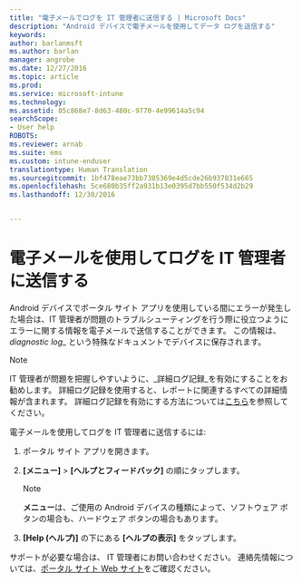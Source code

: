 ```yaml
---
title: "電子メールでログを IT 管理者に送信する | Microsoft Docs"
description: "Android デバイスで電子メールを使用してデータ ログを送信する"
keywords: 
author: barlanmsft
ms.author: barlan
manager: angrobe
ms.date: 12/27/2016
ms.topic: article
ms.prod: 
ms.service: microsoft-intune
ms.technology: 
ms.assetid: 85c868e7-8d63-480c-9770-4e99614a5c94
searchScope:
- User help
ROBOTS: 
ms.reviewer: arnab
ms.suite: ems
ms.custom: intune-enduser
translationtype: Human Translation
ms.sourcegitcommit: 1bf478eae73bb7385369e4d5cde26b937831e665
ms.openlocfilehash: 5ce680b35ff2a931b13e0395d7bb550f534d2b29
ms.lasthandoff: 12/30/2016


---
```



# <a name="send-logs-to-your-it-admin-using-email"></a>電子メールを使用してログを IT 管理者に送信する

Android デバイスでポータル サイト アプリを使用している間にエラーが発生した場合は、IT 管理者が問題のトラブルシューティングを行う際に役立つようにエラーに関する情報を電子メールで送信することができます。 この情報は、_diagnostic log__ という特殊なドキュメントでデバイスに保存されます。

> [!Note]
> IT 管理者が問題を把握しやすいように、_詳細ログ記録_を有効にすることをお勧めします。 詳細ログ記録を使用すると、レポートに関連するすべての詳細情報が含まれます。 詳細ログ記録を有効にする方法については[こちら](use-verbose-logging-to-help-your-it-administrator-fix-device-issues-android.md)を参照してください。

電子メールを使用してログを IT 管理者に送信するには:

1.  ポータル サイト アプリを開きます。

2.  **[メニュー]** >  **[ヘルプとフィードバック]** の順にタップします。

    > [!NOTE]
    > **メニュー**は、ご使用の Android デバイスの種類によって、ソフトウェア ボタンの場合も、ハードウェア ボタンの場合もあります。

3.  **[Help (ヘルプ)]** の下にある **[ヘルプの表示]** をタップします。

サポートが必要な場合は、 IT 管理者にお問い合わせください。 連絡先情報については、[ポータル サイト Web サイト](http://portal.manage.microsoft.com)をご確認ください。

